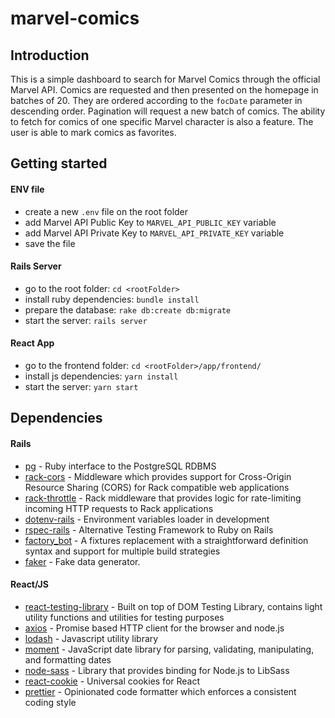 # marvel-comics

## Introduction
This is a simple dashboard to search for Marvel Comics through the official Marvel API. Comics are requested and then presented on the homepage in batches of 20. They are ordered according to the `focDate` parameter in descending order. Pagination will request a new batch of comics. The ability to fetch for comics of one specific Marvel character is also a feature. The user is able to mark comics as favorites.

## Getting started
#### ENV file
 - create a new `.env` file on the root folder
 - add Marvel API Public Key to `MARVEL_API_PUBLIC_KEY` variable
 - add Marvel API Private Key to `MARVEL_API_PRIVATE_KEY` variable
 - save the file

#### Rails Server
 - go to the root folder: `cd <rootFolder>`
 - install ruby dependencies: `bundle install`
 - prepare the database: `rake db:create db:migrate`
 - start the server: `rails server`
 
#### React App
 - go to the frontend folder: `cd <rootFolder>/app/frontend/`
 - install js dependencies: `yarn install`
 - start the server: `yarn start`

## Dependencies
#### Rails
 - [pg](https://github.com/ged/ruby-pg) - Ruby interface to the PostgreSQL RDBMS
 - [rack-cors](https://github.com/cyu/rack-cors) - Middleware which provides support for Cross-Origin Resource Sharing (CORS) for Rack compatible web applications
 - [rack-throttle](https://github.com/dryruby/rack-throttle) - Rack middleware that provides logic for rate-limiting incoming HTTP requests to Rack applications
 - [dotenv-rails](https://github.com/bkeepers/dotenv) - Environment variables loader in development
 - [rspec-rails](https://github.com/rspec/rspec-rails) - Alternative Testing Framework to Ruby on Rails
 - [factory_bot](https://github.com/thoughtbot/factory_bot) - A fixtures replacement with a straightforward definition syntax and support for multiple build strategies
 - [faker](https://github.com/faker-ruby/faker) - Fake data generator.

#### React/JS
  - [react-testing-library](https://github.com/testing-library/react-testing-library) - Built on top of DOM Testing Library, contains light utility functions and utilities for testing purposes
  - [axios](https://github.com/axios/axios) - Promise based HTTP client for the browser and node.js
  - [lodash](https://github.com/lodash/lodash) - Javascript utility library
  - [moment](https://github.com/moment/moment/) - JavaScript date library for parsing, validating, manipulating, and formatting dates
  - [node-sass](https://github.com/sass/node-sass) - Library that provides binding for Node.js to LibSass
  - [react-cookie](https://github.com/reactivestack/cookies/tree/master/packages/react-cookie) - Universal cookies for React
  - [prettier](https://github.com/prettier/prettier) - Opinionated code formatter which enforces a consistent coding style
